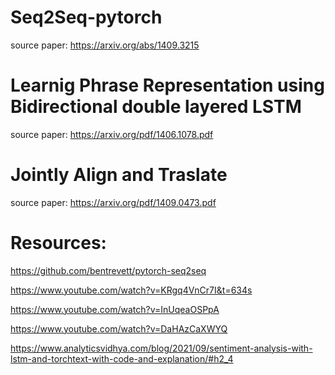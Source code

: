 # Seq2Seq-pytorch

source paper: https://arxiv.org/abs/1409.3215

# Learnig Phrase Representation using Bidirectional double layered LSTM

source paper: https://arxiv.org/pdf/1406.1078.pdf

# Jointly Align and Traslate

source paper: https://arxiv.org/pdf/1409.0473.pdf

# Resources:
https://github.com/bentrevett/pytorch-seq2seq

https://www.youtube.com/watch?v=KRgq4VnCr7I&t=634s

https://www.youtube.com/watch?v=InUqeaOSPpA

https://www.youtube.com/watch?v=DaHAzCaXWYQ

https://www.analyticsvidhya.com/blog/2021/09/sentiment-analysis-with-lstm-and-torchtext-with-code-and-explanation/#h2_4
